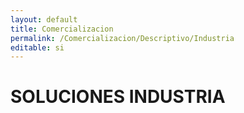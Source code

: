 ```yaml
---
layout: default
title: Comercializacion
permalink: /Comercializacion/Descriptivo/Industria
editable: si
---
```


# SOLUCIONES INDUSTRIA

